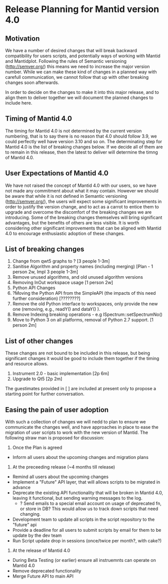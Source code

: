 Release Planning for Mantid version 4.0
=======================================

Motivation
----------

We have a number of desired changes that will break backward compatibility for users scripts, and potentially ways of working with 
Mantid and Mantidplot.  Following the rules of Semantic versioning (http://semver.org/) this means we need to increase the major version number. While we can make these kind of changes in a planned way with carefull communication, we cannot follow that up
with other breaking changes soon afterwards.

In order to decide on the changes to make it into this major release, and to align them to deliver together we will document the planned changes
to include here.

Timing of Mantid 4.0
--------------------

The timing for Mantid 4.0 is not determined by the current version numbering, that is to say there is no reason that 4.0 should follow 3.9, we could perfectly well have version 3.10 and so on.
The determinating step for Mantid 4.0 is the list of breaking changes below.  If we decide all of them are to remain in this release, then the latest to deliver will determine the timng of Mantid 4.0.

User Expectations of Mantid 4.0
-------------------------------

We have not raised the concept of Mantid 4.0 with our users, so we have not made any commitment about what it may contain.  However we should be aware that while it is  not defined in Semantic versioning (http://semver.org/), the users will expect some significant improvements in order to justify the version change, and to act as a carrot to entice them to upgrade and overcome the discomfort of the breaking changes we are introducing.  Some of the breaking changes themselves will bring significant advantages, but the benefits of others are less visible.  It is worth considering other significant improvements that can be aligned with Mantid 4.0 to encourage enthusiastic adoption of these changes.

List of breaking changes 
------------------------

1. Change from qwt5 graphs to ? [3 people 1-3m]
1. Sanitise Algorithm and property names (including merging) [Plan - 1 person 2w, Impl 3 people 1-3m]
 1. Remove unused algorithms, and old unused algorithm versions
1. Removing InOut workspace usage [1 person 2w]
2. Python API Changes
 1. ?Moving the Python API from the SimpleAPI (the impacts of this need further consideration) [????????]
 2. Remove the old Python interface to workspaces, only provide the new one (removing, e.g.,  readY()  and  dataY() ).
 3. Remove Indexing breaking operations -  e.g ISpectrum::setSpectrumNo() 
 1. Move to Python 3 on all platforms, removal of Python 2.7 support. [1 person 2m]

List of other changes
---------------------

These changes are not bound to be included in this release, but being significant changes it would be good to include them together if
the timing and resource allows.

1. Instrument 2.0 - basic implementation [2p 6m]
2. Upgrade to Qt5 [2p 2m]

The guestimates provided in [ ] are included at present only to propose a starting point for further conversation. 

Easing the pain of user adoption
--------------------------------

With such a collection of changes we will nedd to plan to ensure we communicate the changes well, and have approaches in place to ease the migration of user scripts to work with the new version of Mantid. The following straw man is proposed for discussion:

1. Once the Plan is agreed
 - Inform all users about the upcoming changes and migration plans

1. At the preceeding release (~4 months till release)
 - Remind all users about the upcoming changes
 - Implement a "Future" API layer, that will allows scripts to be migrated in advance
 - Deprecate the existing API functionality that will be broken in Mantid 4.0, leaving it functional, but sending warning messages to the log.
   - ? Send emails to a special email account on usage of deprecated fn, or store in DB? This would allow us to track down scripts that need changing.
 - Development team to update all scripts in the script repository to the "future" api
 - Provide a deadline for all users to submit scripts by email for them to be update by the dev team
 - Run Script update drop in sessions (once/twice per month?, with cake?)

1. At the release of Mantid 4.0
 - During Beta Testing (or earlier) ensure all instruemnts can operate on Mantid 4.0
 - Remove deprecated functionality
 - Merge Future API to main API
